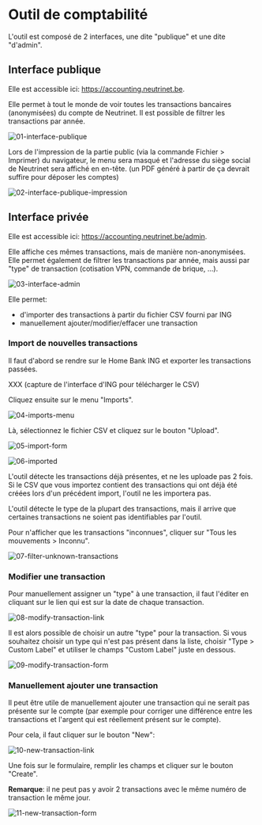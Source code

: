 <!-- TITLE: Comptabilit -->
<!-- SUBTITLE: A quick summary of Comptabilit -->

# Outil de comptabilité

L'outil est composé de 2 interfaces, une dite "publique" et une dite "d'admin".

## Interface publique

Elle est accessible ici: https://accounting.neutrinet.be.

Elle permet à tout le monde de voir toutes les transactions bancaires (anonymisées) du compte de Neutrinet.
Il est possible de filtrer les transactions par année.

![01-interface-publique](https://user-images.githubusercontent.com/3520/59200458-8d189880-8b98-11e9-8754-59ee5bbd2fac.png)

Lors de l'impression de la partie public (via la commande Fichier > Imprimer) du navigateur, le menu sera masqué et l'adresse du siège social de Neutrinet sera affiché en en-tête. (un PDF généré à partir de ça devrait suffire pour déposer les comptes)

![02-interface-publique-impression](https://user-images.githubusercontent.com/3520/59200518-ba654680-8b98-11e9-8c38-fb1609411013.png)

## Interface privée

Elle est accessible ici: https://accounting.neutrinet.be/admin.

Elle affiche ces mêmes transactions, mais de manière non-anonymisées. Elle permet également de filtrer les transactions par année, mais aussi par "type" de transaction (cotisation VPN, commande de brique, ...).

![03-interface-admin](https://user-images.githubusercontent.com/3520/59200567-d2d56100-8b98-11e9-85ba-5e034110534e.png)

Elle permet:
- d'importer des transactions à partir du fichier CSV fourni par ING
- manuellement ajouter/modifier/effacer une transaction

### Import de nouvelles transactions

Il faut d'abord se rendre sur le Home Bank ING et exporter les transactions passées.

XXX (capture de l'interface d'ING pour télécharger le CSV)

Cliquez ensuite sur le menu "Imports".

![04-imports-menu](https://user-images.githubusercontent.com/3520/59200623-f3052000-8b98-11e9-8853-a1a5489a5d6e.png)

Là, sélectionnez le fichier CSV et cliquez sur le bouton "Upload".

![05-import-form](https://user-images.githubusercontent.com/3520/59200653-01ebd280-8b99-11e9-96dd-5766f20220be.png)

![06-imported](https://user-images.githubusercontent.com/3520/59200690-14fea280-8b99-11e9-97fe-c6c8ba7dfe94.png)

L'outil détecte les transactions déjà présentes, et ne les uploade pas 2 fois.
Si le CSV que vous importez contient des transactions qui ont déjà été créées lors d'un précédent import, l'outil ne les importera pas.

L'outil détecte le type de la plupart des transactions, mais il arrive que certaines transactions ne soient pas identifiables par l'outil.

Pour n'afficher que les transactions "inconnues", cliquer sur "Tous les mouvements > Inconnu".

![07-filter-unknown-transactions](https://user-images.githubusercontent.com/3520/59200732-2778dc00-8b99-11e9-9d39-87fd54cf0fe5.png)

### Modifier une transaction

Pour manuellement assigner un "type" à une transaction, il faut l'éditer en cliquant sur le lien qui est sur la date de chaque transaction.

![08-modify-transaction-link](https://user-images.githubusercontent.com/3520/59200909-8fc7bd80-8b99-11e9-86dd-2ff4608c1e79.png)

Il est alors possible de choisir un autre "type" pour la transaction. Si vous souhaitez choisir un type qui n'est pas présent dans la liste, choisir "Type > Custom Label" et utiliser le champs "Custom Label" juste en dessous.

![09-modify-transaction-form](https://user-images.githubusercontent.com/3520/59200952-a3732400-8b99-11e9-92d8-929f013f43f4.png)

### Manuellement ajouter une transaction

Il peut être utile de manuellement ajouter une transaction qui ne serait pas présente sur le compte (par exemple pour corriger une différence entre les transactions et l'argent qui est réellement présent sur le compte).

Pour cela, il faut cliquer sur le bouton "New":

![10-new-transaction-link](https://user-images.githubusercontent.com/3520/59200979-b2f26d00-8b99-11e9-93c9-f094acc07d7f.png)

Une fois sur le formulaire, remplir les champs et cliquer sur le bouton "Create".

**Remarque**: il ne peut pas y avoir 2 transactions avec le même numéro de transaction le même jour.

![11-new-transaction-form](https://user-images.githubusercontent.com/3520/59201011-c56ca680-8b99-11e9-9602-6b40309987ee.png)

